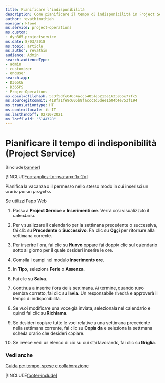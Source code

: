```yaml
---
title: Pianificare l'indisponibilità
description: Come pianificare il tempo di indisponibilità in Project Service
author: revathimuthiah
manager: kfend
ms.service: project-operations
ms.custom:
- dyn365-projectservice
ms.date: 8/03/2018
ms.topic: article
ms.author: revathim
audience: Admin
search.audienceType:
- admin
- customizer
- enduser
search.app:
- D365CE
- D365PS
- ProjectOperations
ms.openlocfilehash: 5c3f5dfe846c4accb485de5213e1635e65e77fc5
ms.sourcegitcommit: 418fa1fe9d605b8faccc2d5dee1b04b4e753f194
ms.translationtype: HT
ms.contentlocale: it-IT
ms.lasthandoff: 02/10/2021
ms.locfileid: "5144328"
---
```

# <a name="schedule-time-off-project-service"></a>Pianificare il tempo di indisponibilità (Project Service)

[!include [banner](../includes/psa-now-project-operations.md)]

[!INCLUDE[cc-applies-to-psa-app-1x-2x](../includes/cc-applies-to-psa-app-1x-2x.md)]

Pianifica la vacanza o il permesso nello stesso modo in cui inserisci un orario per un progetto.  
  
 Se utilizzi l'app Web:  
  
1.  Passa a **Project Service > Inserimenti ore**. Verrà così visualizzato il calendario.  
  
2.  Per visualizzare il calendario per la settimana precedente o successiva, fai clic su **Precedente** o **Successivo**. Fai clic su **Oggi** per ritornare alla settimana corrente.  
  
3.  Per inserire l'ora, fai clic su **Nuovo** oppure fai doppio clic sul calendario sotto al giorno per il quale desideri inserire le ore.  
  
4.  Compila i campi nel modulo **Inserimento ore**.  
  
5.  In **Tipo**, seleziona **Ferie** o **Assenza**.  
  
6.  Fai clic su **Salva**.  
  
7.  Continua a inserire l'ora della settimana. Al termine, quando tutto sembra corretto, fai clic su **Invia**. Un responsabile rivedrà e approverà il tempo di indisponibilità.  
  
8.  Se vuoi modificare una voce già inviata, selezionala nel calendario e quindi fai clic su **Richiama**.  
  
9. Se desideri copiare tutte le voci relative a una settimana precedente nella settimana corrente, fai clic su **Copia da** e seleziona la settimana scheda orario che desideri copiare.  
  
10. Se invece vedi un elenco di ciò su cui stai lavorando, fai clic su **Griglia**.  
  
### <a name="see-also"></a>Vedi anche  
 [Guida per tempo, spese e collaborazione](../psa/time-expense-collaboration-guide.md)


[!INCLUDE[footer-include](../includes/footer-banner.md)]